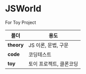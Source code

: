 # JSWorld

For Toy Project

|폴더|용도|
|---|---|
|**theory**|JS 이론, 문법, 구문|
|**code**|코딩테스트|
|**toy**|토이 프로젝트, 클론코딩|
